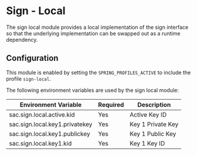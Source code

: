 # Sign - Local

The sign local module provides a local implementation of the sign interface so that the underlying implementation can be swapped out as a runtime dependency.

## Configuration

This module is enabled by setting the `SPRING_PROFILES_ACTIVE` to include the profile `sign-local`.

The following environment variables are used by the sign local module:

| Environment Variable                   | Required | Description          |
| -------------------------------------- | -------- | -------------------- |
| sac.sign.local.active.kid              | Yes      | Active Key ID        |
| sac.sign.local.key1.privatekey         | Yes      | Key 1 Private Key    |
| sac.sign.local.key1.publickey          | Yes      | Key 1 Public Key     |
| sac.sign.local.key1.kid                | Yes      | Key 1 Key ID         |
